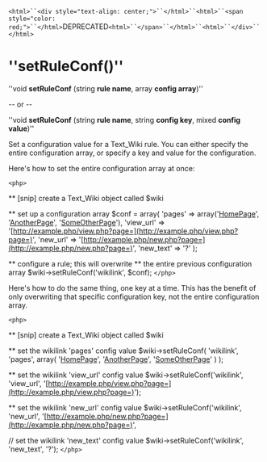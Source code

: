 
`<html>``<div style="text-align: center;">``</html>``<html>``<span style="color: red;">``</html>`DEPRECATED`<html>``</span>``</html>``<html>``</div>``</html>`

#  ''setRuleConf()''

''void **setRuleConf** (string **rule name**, array **config array**)''

-- or --

''void **setRuleConf** (string **rule name**, string **config key**, mixed **config value**)''

Set a configuration value for a Text_Wiki rule.  You can either specify the entire configuration array, or specify a key and value for the configuration.

Here's how to set the entire configuration array at once:

`<php>`

** [snip] create a Text_Wiki object called $wiki

** set up a configuration array
$conf = array(
    'pages' => array('[HomePage](HomePage)', '[AnotherPage](AnotherPage)', '[SomeOtherPage](SomeOtherPage)'),
    'view_url' => '[http://example.php/view.php?page=](http://example.php/view.php?page=)',
    'new_url' => '[http://example.php/new.php?page=](http://example.php/new.php?page=)',
    'new_text' => '?'
);

** configure a rule; this will overwrite
** the entire previous configuration array
$wiki->setRuleConf('wikilink', $conf);
`</php>`

Here's how to do the same thing, one key at a time.  This has the benefit of only overwriting that specific configuration key, not the entire configuration array.

`<php>`

** [snip] create a Text_Wiki object called $wiki

** set the wikilink 'pages' config value
$wiki->setRuleConf(
    'wikilink',
    'pages',
    array(
        '[HomePage](HomePage)', '[AnotherPage](AnotherPage)', '[SomeOtherPage](SomeOtherPage)'
    )
);

** set the wikilink 'view_url' config value
$wiki->setRuleConf('wikilink', 'view_url', '[http://example.php/view.php?page=](http://example.php/view.php?page=)');

** set the wikilink 'new_url' config value
$wiki->setRuleConf('wikilink', 'new_url', '[http://example.php/new.php?page=](http://example.php/new.php?page=)',

// set the wikilink 'new_text' config value
$wiki->setRuleConf('wikilink', 'new_text', '?');
`</php>`

